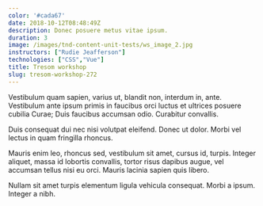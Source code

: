 ```yaml
---
color: '#cada67'
date: 2018-10-12T08:48:49Z
description: Donec posuere metus vitae ipsum.
duration: 3
image: /images/tnd-content-unit-tests/ws_image_2.jpg
instructors: ["Rudie Jeafferson"]
technologies: ["CSS","Vue"]
title: Tresom workshop
slug: tresom-workshop-272
---
```

Vestibulum quam sapien, varius ut, blandit non, interdum in, ante. Vestibulum ante ipsum primis in faucibus orci luctus et ultrices posuere cubilia Curae; Duis faucibus accumsan odio. Curabitur convallis.

Duis consequat dui nec nisi volutpat eleifend. Donec ut dolor. Morbi vel lectus in quam fringilla rhoncus.

Mauris enim leo, rhoncus sed, vestibulum sit amet, cursus id, turpis. Integer aliquet, massa id lobortis convallis, tortor risus dapibus augue, vel accumsan tellus nisi eu orci. Mauris lacinia sapien quis libero.

Nullam sit amet turpis elementum ligula vehicula consequat. Morbi a ipsum. Integer a nibh.
